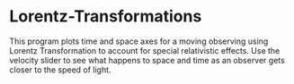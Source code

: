 # Lorentz-Transformations

This program plots time and space axes for a moving observing using Lorentz Transformation to account for special relativistic effects.  Use the velocity slider to see what happens to space and time as an observer gets closer to the speed of light.
